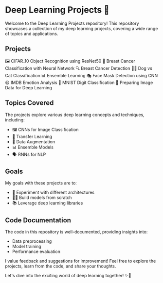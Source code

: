 # Deep Learning Projects 🤖

Welcome to the Deep Learning Projects repository! This repository showcases a collection of my deep learning projects, covering a wide range of topics and applications.

## Projects

🖼️ CIFAR_10 Object Recognition using ResNet50
💬 Breast Cancer Classification with Neural Network
🔍 Breast Cancer Detection
🐶🐱 Dog vs Cat Classification
📊 Ensemble Learning
🎭 Face Mask Detection using CNN
😃 IMDB Emotion Analysis
🔢 MNIST Digit Classification
📐 Preparing Image Data for Deep Learning

## Topics Covered

The projects explore various deep learning concepts and techniques, including:

- 🖼️ CNNs for Image Classification
- 🤝 Transfer Learning
- 📐 Data Augmentation
- 📊 Ensemble Models
- 🗣️ RNNs for NLP

## Goals

My goals with these projects are to:

- 🧠 Experiment with different architectures
- 👩‍💻 Build models from scratch
- 📚 Leverage deep learning libraries

## Code Documentation

The code in this repository is well-documented, providing insights into:

- Data preprocessing
- Model training
- Performance evaluation

I value feedback and suggestions for improvement! Feel free to explore the projects, learn from the code, and share your thoughts.

Let's dive into the exciting world of deep learning together! ✨🚀
